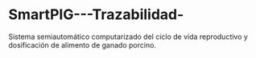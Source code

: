 # SmartPIG---Trazabilidad-
 Sistema semiautomático computarizado del ciclo de vida reproductivo y dosificación de alimento de ganado porcino.
